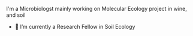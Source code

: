 I'm a Microbiologst mainly working on Molecular Ecology project in wine, and soil
- 🌱 I’m currently a Research Fellow in Soil Ecology


<!---
SumbyK/SumbyK is a ✨ special ✨ repository because its `README.md` (this file) appears on your GitHub profile.
You can click the Preview link to take a look at your changes.
--->
